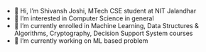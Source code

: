 - 👋 Hi, I’m Shivansh Joshi, MTech CSE student at NIT Jalandhar
- 👀 I’m interested in Computer Science in general
- 🌱 I’m currently enrolled in Machine Learning, Data Structures & Algorithms, Cryptography, Decision Support System courses
- 💞️ I’m currently working on ML based problem


<!---
shivanshjoshi7/shivanshjoshi7 is a ✨ special ✨ repository because its `README.md` (this file) appears on your GitHub profile.
You can click the Preview link to take a look at your changes.
--->
